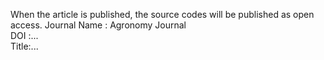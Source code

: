 When the article is published, the source codes will be published as open access.
Journal Name : Agronomy Journal <br>
DOI :... <br>
Title:... <br>
